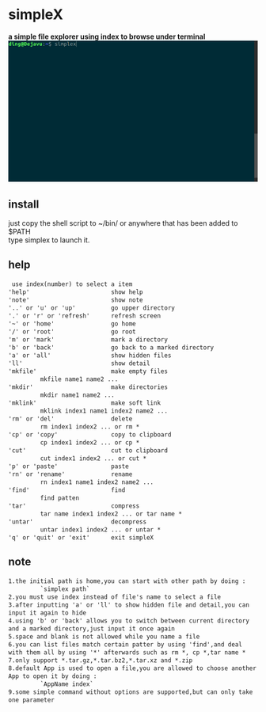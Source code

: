 # simpleX
**a simple file explorer using index to browse under terminal**
![](https://github.com/b2ns/simpleX/blob/master/demo.gif)
## install
just copy the shell script to ~/bin/ or anywhere that has been added to $PATH<br>
type simplex to launch it.
## help
     use index(number) to select a item
    'help'                       show help  
    'note'                       show note
    '..' or 'u' or 'up'          go upper directory
    '.' or 'r' or 'refresh'      refresh screen
    '~' or 'home'                go home
    '/' or 'root'                go root
    'm' or 'mark'                mark a directory
    'b' or 'back'                go back to a marked directory
    'a' or 'all'                 show hidden files
    'll'                         show detail  
    'mkfile'                     make empty files
             mkfile name1 name2 ...  
    'mkdir'                      make directories
             mkdir name1 name2 ...
    'mklink'                     make soft link
             mklink index1 name1 index2 name2 ...
    'rm' or 'del'                delete
             rm index1 index2 ... or rm * 
    'cp' or 'copy'               copy to clipboard
             cp index1 index2 ... or cp * 
    'cut'                        cut to clipboard
             cut index1 index2 ... or cut * 
    'p' or 'paste'               paste
    'rn' or 'rename'             rename
             rn index1 name1 index2 name2 ...
    'find'                       find
             find patten
    'tar'                        compress
             tar name index1 index2 ... or tar name * 
    'untar'                      decompress
             untar index1 index2 ... or untar * 
    'q' or 'quit' or 'exit'      exit simpleX
    
## note
    1.the initial path is home,you can start with other path by doing :
             `simplex path`
    2.you must use index instead of file's name to select a file
    3.after inputting 'a' or 'll' to show hidden file and detail,you can input it again to hide
    4.using 'b' or 'back' allows you to switch between current directory and a marked directory,just input it once again
    5.space and blank is not allowed while you name a file   
    6.you can list files match certain patter by using 'find',and deal with them all by using '*' afterwards such as rm *, cp *,tar name *
    7.only support *.tar.gz,*.tar.bz2,*.tar.xz and *.zip
    8.default App is used to open a file,you are allowed to choose another App to open it by doing :
             `AppName index`
    9.some simple command without options are supported,but can only take one parameter
    
